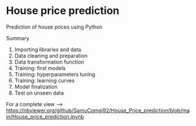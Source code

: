 # House price prediction

Prediction of house prices using Python

Summary

1. Importing libraries and data
2. Data cleaning and preparation
3. Data transformation function
4. Training: first models
5. Training: hyperparameters tuning
6. Training: learning curves
7. Model finalization
8. Test on unseen data

For a complete view --> https://nbviewer.org/github/SamuComqi92/House_Price_prediction/blob/main/House_price_prediction.ipynb 
